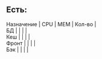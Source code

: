 Есть:  
---
Назначение  |  CPU  |  MEM  |  Кол-во  |  
БД | |  |  |  
Кеш | |  |  |  
Фронт |   |  |  |  
Бэк  |  |  |  |  
